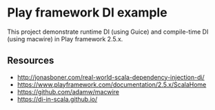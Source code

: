 # Play framework DI example

This project demonstrate runtime DI (using Guice) and compile-time DI (using macwire) in Play framework 2.5.x.

## Resources

- http://jonasboner.com/real-world-scala-dependency-injection-di/
- https://www.playframework.com/documentation/2.5.x/ScalaHome
- https://github.com/adamw/macwire
- https://di-in-scala.github.io/
